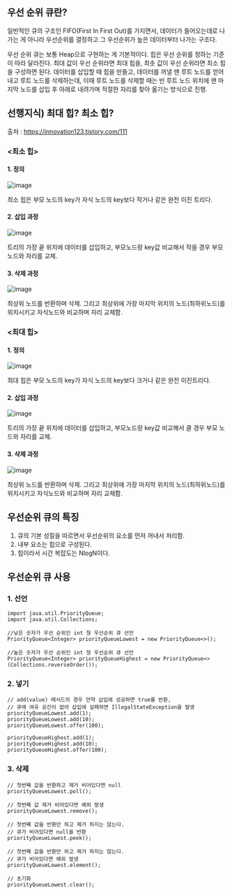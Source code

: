 ## 우선 순위 큐란?
일반적인 큐의 구조인 FIFO(First In First Out)를 가지면서, 데이터가 들어오는데로 나가는 게 아니라
우선순위를 결정하고 그 우선순위가 높은 데이터부터 나가는 구조다. 

우선 순위 큐는 보통 Heap으로 구현하는 게 기본적이다.
힙은 우선 순위를 정하는 기준이 따라 달라진다. 
최대 값이 우선 순위라면 최대 힙을, 최솟 값이 우선 순위라면 최소 힙을 구성하면 된다.
데이터를 삽입할 때 힙을 만들고, 데이터를 꺼낼 땐 루트 노드를 얻어내고 루트 노드를 삭제하는데, 
이때 루트 노드를 삭제할 때는 빈 루트 노드 위치에 맨 마지막 노드를 삽입 후 아래로 내려가며 적절한 자리를 찾아 옮기는 방식으로 진행.

## 선행지식) 최대 힙? 최소 힙? 
출처 : https://innovation123.tistory.com/111

### <최소 힙>

#### 1. 정의
   
![image](https://github.com/Java-A1gorithm-study/A1goritm-study/assets/122192096/fb6dd935-7c38-4f90-86e0-be9854ca9417)

최소 힙은 부모 노드의 key가 자식 노드의 key보다 작거나 같은 완전 이진 트리다. 

#### 2. 삽입 과정
   
![image](https://github.com/Java-A1gorithm-study/A1goritm-study/assets/122192096/2e7aa9bd-7d9d-48ca-99bb-5af2217d50c0)

트리의 가장 끝 위치에 데이터를 삽입하고, 부모노드랑 key값 비교해서 작을 경우 부모 노드와 자리를 교체.

#### 3. 삭제 과정
   
![image](https://github.com/Java-A1gorithm-study/A1goritm-study/assets/122192096/230a6fc6-9917-4de2-bf08-f3f5b986f46c)

최상위 노드를 반환하며 삭제. 
그리고 최상위에 가장 마지막 위치의 노드(최하위노드)를 위치시키고 자식노드와 비교하며 자리 교체함.

### <최대 힙>
#### 1. 정의
   
![image](https://github.com/Java-A1gorithm-study/A1goritm-study/assets/122192096/fe9aaebe-760e-4981-ae8e-81cc3aba6a17)

최대 힙은 부모 노드의 key가 자식 노드의 key보다 크거나 같은 완전 이진트리다.

#### 2. 삽입 과정
   
![image](https://github.com/Java-A1gorithm-study/A1goritm-study/assets/122192096/483a3860-54d9-460c-a155-983254af242c)

트리의 가장 끝 위치에 데이터를 삽입하고, 부모노드랑 key값 비교해서 클 경우 부모 노드와 자리를 교체.

#### 3. 삭제 과정
   
![image](https://github.com/Java-A1gorithm-study/A1goritm-study/assets/122192096/7dbc8256-daa0-41f4-a7e6-bdd6dc8eee76)

최상위 노드를 반환하며 삭제. 
그리고 최상위에 가장 마지막 위치의 노드(최하위노드)를 위치시키고 자식노드와 비교하며 자리 교체함. 


## 우선순위 큐의 특징

1. 큐의 기본 성질을 따르면서 우선순위의 요소를 먼저 꺼내서 처리함.
2. 내부 요소는 힙으로 구성된다.
3. 힙이라서 시간 복잡도는 NlogN이다.

## 우선순위 큐 사용

### 1. 선언
```
import java.util.PriorityQueue;
import java.util.Collections;

//낮은 숫자가 우선 순위인 int 형 우선순위 큐 선언
PriorityQueue<Integer> priorityQueueLowest = new PriorityQueue<>();

//높은 숫자가 우선 순위인 int 형 우선순위 큐 선언
PriorityQueue<Integer> priorityQueueHighest = new PriorityQueue<>(Collections.reverseOrder());
```

### 2. 넣기
```
// add(value) 메서드의 경우 만약 삽입에 성공하면 true를 반환, 
// 큐에 여유 공간이 없어 삽입에 실패하면 IllegalStateException을 발생
priorityQueueLowest.add(1);
priorityQueueLowest.add(10);
priorityQueueLowest.offer(100);

priorityQueueHighest.add(1);
priorityQueueHighest.add(10);
priorityQueueHighest.offer(100);
```

### 3. 삭제
```
// 첫번째 값을 반환하고 제거 비어있다면 null
priorityQueueLowest.poll();

// 첫번째 값 제거 비어있다면 예외 발생
priorityQueueLowest.remove(); 

// 첫번째 값을 반환만 하고 제거 하지는 않는다.
// 큐가 비어있다면 null을 반환
priorityQueueLowest.peek();

// 첫번째 값을 반환만 하고 제거 하지는 않는다.
// 큐가 비어있다면 예외 발생
priorityQueueLowest.element();

// 초기화
priorityQueueLowest.clear();
```

